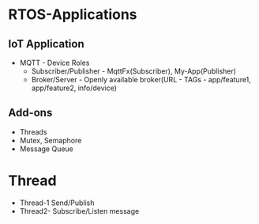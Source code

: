 # RTOS-Applications
## IoT Application
* MQTT - Device Roles
    * Subscriber/Publisher - MqttFx(Subscriber), My-App(Publisher)
    * Broker/Server - Openly available broker(URL - TAGs - app/feature1, app/feature2, info/device)

## Add-ons
* Threads
* Mutex, Semaphore
* Message Queue

# Thread
* Thread-1 Send/Publish
* Thread2- Subscribe/Listen message